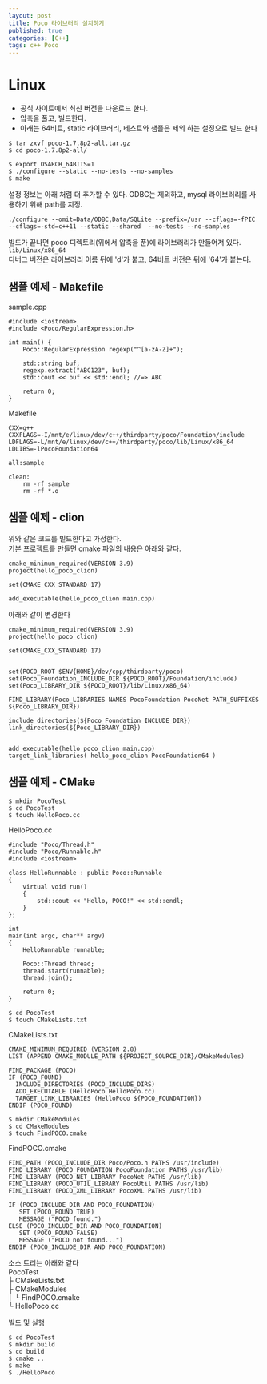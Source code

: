 ```yaml
---
layout: post
title: Poco 라이브러리 설치하기
published: true
categories: [C++]
tags: c++ Poco
---
```

# Linux
- 공식 사이트에서 최신 버전을 다운로드 한다. 
- 압축을 풀고, 빌드한다.
- 아래는 64비트, static 라이브러리, 테스트와 샘플은 제외 하는 설정으로 빌드 한다
  
```  
$ tar zxvf poco-1.7.8p2-all.tar.gz
$ cd poco-1.7.8p2-all/
  
$ export OSARCH_64BITS=1
$ ./configure --static --no-tests --no-samples
$ make
```
   
설정 정보는 아래 처럼 더 추가할 수 있다. ODBC는 제외하고, mysql 라이브러리를 사용하기 위해 path를 지정.  
```
./configure --omit=Data/ODBC,Data/SQLite --prefix=/usr --cflags=-fPIC --cflags=-std=c++11 --static --shared  --no-tests --no-samples
```
   
   
빌드가 끝나면 poco 디렉토리(위에서 압축을 푼)에 라이브러리가 만들어져 있다.  
`lib/Linux/x86_64`  
디버그 버전은 라이브러리 이름 뒤에 'd'가 붙고, 64비트 버전은 뒤에 '64'가 붙는다.  
  
  
## 샘플 예제 - Makefile
sample.cpp  
```
#include <iostream>
#include <Poco/RegularExpression.h>
 
int main() {
    Poco::RegularExpression regexp("^[a-zA-Z]+");
 
    std::string buf;
    regexp.extract("ABC123", buf);
    std::cout << buf << std::endl; //=> ABC
 
    return 0;
}
```
  
Makefile  
```
CXX=g++
CXXFLAGS=-I/mnt/e/linux/dev/c++/thirdparty/poco/Foundation/include
LDFLAGS=-L/mnt/e/linux/dev/c++/thirdparty/poco/lib/Linux/x86_64
LDLIBS=-lPocoFoundation64
 
all:sample
 
clean:
    rm -rf sample
    rm -rf *.o
``` 
  
  
## 샘플 예제 - clion
위와 같은 코드를 빌드한다고 가정한다.  
기본 프로젝트를 만들면 cmake 파일의 내용은 아래와 같다.  
```
cmake_minimum_required(VERSION 3.9)
project(hello_poco_clion)
 
set(CMAKE_CXX_STANDARD 17)
 
add_executable(hello_poco_clion main.cpp)
```
   
아래와 같이 변경한다  
```
cmake_minimum_required(VERSION 3.9)
project(hello_poco_clion)
 
set(CMAKE_CXX_STANDARD 17)
 
 
set(POCO_ROOT $ENV{HOME}/dev/cpp/thirdparty/poco)
set(Poco_Foundation_INCLUDE_DIR ${POCO_ROOT}/Foundation/include)
set(Poco_LIBRARY_DIR ${POCO_ROOT}/lib/Linux/x86_64)
 
FIND_LIBRARY(Poco_LIBRARIES NAMES PocoFoundation PocoNet PATH_SUFFIXES ${Poco_LIBRARY_DIR})
 
include_directories(${Poco_Foundation_INCLUDE_DIR})
link_directories(${Poco_LIBRARY_DIR})
 
 
add_executable(hello_poco_clion main.cpp)
target_link_libraries( hello_poco_clion PocoFoundation64 )
```  
  
  
## 샘플 예제 - CMake
  
```  
$ mkdir PocoTest
$ cd PocoTest
$ touch HelloPoco.cc
```
   
HelloPoco.cc  
```
#include "Poco/Thread.h"
#include "Poco/Runnable.h"
#include <iostream>
 
class HelloRunnable : public Poco::Runnable
{
    virtual void run()
    {
        std::cout << "Hello, POCO!" << std::endl;
    }
};
 
int
main(int argc, char** argv)
{
    HelloRunnable runnable;
 
    Poco::Thread thread;
    thread.start(runnable);
    thread.join();
 
    return 0;
}
``` 
  
```
$ cd PocoTest
$ touch CMakeLists.txt
```
  
CMakeLists.txt  
```
CMAKE_MINIMUM_REQUIRED (VERSION 2.8)
LIST (APPEND CMAKE_MODULE_PATH ${PROJECT_SOURCE_DIR}/CMakeModules)

FIND_PACKAGE (POCO)
IF (POCO_FOUND)
  INCLUDE_DIRECTORIES (POCO_INCLUDE_DIRS)
  ADD_EXECUTABLE (HelloPoco HelloPoco.cc)
  TARGET_LINK_LIBRARIES (HelloPoco ${POCO_FOUNDATION})
ENDIF (POCO_FOUND)
```
   
```   
$ mkdir CMakeModules
$ cd CMakeModules
$ touch FindPOCO.cmake
```
  
FindPOCO.cmake  
```
FIND_PATH (POCO_INCLUDE_DIR Poco/Poco.h PATHS /usr/include)
FIND_LIBRARY (POCO_FOUNDATION PocoFoundation PATHS /usr/lib)
FIND_LIBRARY (POCO_NET_LIBRARY PocoNet PATHS /usr/lib)
FIND_LIBRARY (POCO_UTIL_LIBRARY PocoUtil PATHS /usr/lib)
FIND_LIBRARY (POCO_XML_LIBRARY PocoXML PATHS /usr/lib)

IF (POCO_INCLUDE_DIR AND POCO_FOUNDATION)
   SET (POCO_FOUND TRUE)
   MESSAGE ("POCO found.")
ELSE (POCO_INCLUDE_DIR AND POCO_FOUNDATION)
   SET (POCO_FOUND FALSE)
   MESSAGE ("POCO not found...")
ENDIF (POCO_INCLUDE_DIR AND POCO_FOUNDATION)
```
  
소스 트리는 아래와 같다  
PocoTest  
 ├ CMakeLists.txt  
 ├ CMakeModules  
 │ └ FindPOCO.cmake  
 └  HelloPoco.cc    
  
  
빌드 및 실행  
```
$ cd PocoTest
$ mkdir build
$ cd build
$ cmake ..
$ make
$ ./HelloPoco
```
  